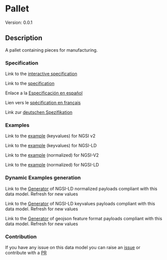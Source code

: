 # Pallet
Version: 0.0.1

## Description 

A pallet containing pieces for manufacturing.
### Specification

Link to the [interactive specification](https://swagger.lab.fiware.org/?url=https://raw.githubusercontent.com/smart-data-models/dataModel.RoboticIndustrialActivities/master/Pallet/swagger.yaml)

Link to the [specification](https://github.com/smart-data-models/dataModel.RoboticIndustrialActivities/blob/master/Pallet/doc/spec.md)

Enlace a la [Especificación en español](https://github.com/smart-data-models/dataModel.RoboticIndustrialActivities/blob/master/Pallet/doc/spec_ES.md)

Lien vers le [spécification en français](https://github.com/smart-data-models/dataModel.RoboticIndustrialActivities/blob/master/Pallet/doc/spec_FR.md)

Link zur [deutschen Spezifikation](https://github.com/smart-data-models/dataModel.RoboticIndustrialActivities/blob/master/Pallet/doc/spec_DE.md)
### Examples

Link to the [example](https://github.com/smart-data-models/dataModel.RoboticIndustrialActivities/blob/master/Pallet/examples/example.json) (keyvalues) for NGSI v2

Link to the [example](https://github.com/smart-data-models/dataModel.RoboticIndustrialActivities/blob/master/Pallet/examples/example.jsonld) (keyvalues) for NGSI-LD

Link to the [example](https://github.com/smart-data-models/dataModel.RoboticIndustrialActivities/blob/master/Pallet/examples/example-normalized.json) (normalized) for NGSI-V2

Link to the [example](https://github.com/smart-data-models/dataModel.RoboticIndustrialActivities/blob/master/Pallet/examples/example-normalized.jsonld) (normalized) for NGSI-LD
### Dynamic Examples generation

Link to the [Generator](https://smartdatamodels.org/extra/ngsi-ld_generator.php?schemaUrl=https://raw.githubusercontent.com/smart-data-models/dataModel.RoboticIndustrialActivities/master/Pallet/schema.json&email=info@smartdatamodels.org) of NGSI-LD normalized payloads compliant with this data model. Refresh for new values

Link to the [Generator](https://smartdatamodels.org/extra/ngsi-ld_generator_keyvalues.php?schemaUrl=https://raw.githubusercontent.com/smart-data-models/dataModel.RoboticIndustrialActivities/master/Pallet/schema.json&email=info@smartdatamodels.org) of NGSI-LD keyvalues payloads compliant with this data model. Refresh for new values

Link to the [Generator](https://smartdatamodels.org/extra/geojson_features_generator_v1.0.php?schemaUrl=https://raw.githubusercontent.com/smart-data-models/dataModel.RoboticIndustrialActivities/master/Pallet/schema.json&email=info@smartdatamodels.org) of geojson feature format payloads compliant with this data model. Refresh for new values
### Contribution

 If you have any issue on this data model you can raise an [issue](https://github.com/smart-data-models/dataModel.RoboticIndustrialActivities/issues)  or contribute with a [PR](https://github.com/smart-data-models/dataModel.RoboticIndustrialActivities/pulls)